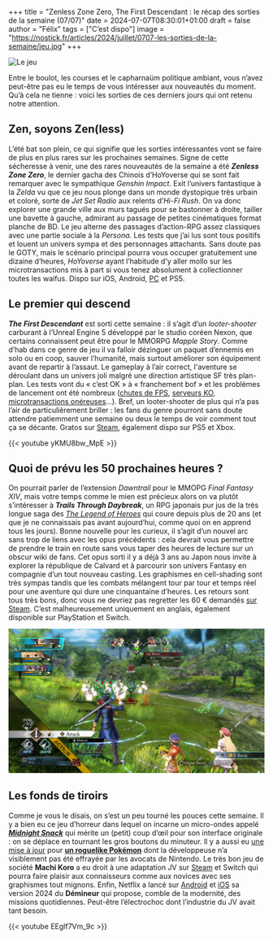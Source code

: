 +++
title = "Zenless Zone Zero, The First Descendant : le récap des sorties de la semaine (07/07)"
date = 2024-07-07T08:30:01+01:00
draft = false
author = "Félix"
tags = ["C’est dispo"]
image = "https://nostick.fr/articles/2024/juillet/0707-les-sorties-de-la-semaine/jeu.jpg"
+++

![Le jeu ](gacha.PNG "Le gacha de l’été est déjà dans les bacs.")

Entre le boulot, les courses et le capharnaüm politique ambiant, vous n’avez peut-être pas eu le temps de vous intéresser aux nouveautés du moment. Qu’à cela ne tienne : voici les sorties de ces derniers jours qui ont retenu notre attention.

## Zen, soyons Zen(less)

L’été bat son plein, ce qui signifie que les sorties intéressantes vont se faire de plus en plus rares sur les prochaines semaines. Signe de cette sécheresse à venir, une des rares nouveautés de la semaine a été ***Zenless Zone Zero***, le dernier gacha des Chinois d’HoYoverse qui se sont fait remarquer avec le sympathique *Genshin Impact*. Exit l’univers fantastique à la *Zelda* vu que ce jeu nous plonge dans un monde dystopique très urbain et coloré, sorte de *Jet Set Radio* aux relents d’*Hi-Fi Rush*. On va donc explorer une grande ville aux murs tagués pour se bastonner à droite, tailler une bavette à gauche, admirant au passage de petites cinématiques format planche de BD. Le jeu alterne des passages d’action-RPG assez classiques avec une partie sociale à la *Persona*. Les tests que j’ai lus sont tous positifs et louent un univers sympa et des personnages attachants. Sans doute pas le GOTY, mais le scénario principal pourra vous occuper gratuitement une dizaine d’heures, *HoYoverse* ayant l’habitude d’y aller mollo sur les microtransactions mis à part si vous tenez absolument à collectionner toutes les waifus. Dispo sur iOS, Android, [PC](https://store.epicgames.com/fr-fr/p/zenless-zone-zero-c7c151) et PS5.

## Le premier qui descend

***The First Descendant*** est sorti cette semaine : il s’agit d’un *looter-shooter* carburant à l’Unreal Engine 5 développé par le studio coréen Nexon, que certains connaissent peut être pour le MMORPG *Mapple Story*. Comme d’hab dans ce genre de jeu il va falloir dézinguer un paquet d’ennemis en solo ou en coop, sauver l’humanité, mais surtout améliorer son équipement avant de repartir à l’assaut. Le gameplay à l’air correct, l'aventure se déroulant dans un univers joli malgré une direction artistique SF très plan-plan. Les tests vont du « c’est OK » à « franchement bof » et les problèmes de lancement ont été nombreux ([chutes de FPS](https://www.ign.com/articles/the-first-descendant-dev-offers-solution-for-frame-rate-drops-delete-and-reinstall-the-game), [serveurs KO](https://www.forbes.com/sites/paultassi/2024/07/03/the-first-descendant-servers-remain-offline-during-a-rough-day-two/), [microtransactions onéreuses](https://nostick.fr/articles/2024/juillet/0307-the-first-descendant-premier-micro-transactions/)…). Bref, un looter-shooter de plus qui n’a pas l’air de particulièrement briller : les fans du genre pourront sans doute attendre patiemment une semaine ou deux le temps de voir comment tout ça se décante. Gratos sur [Steam](https://store.steampowered.com/app/2074920/The_First_Descendant/), également dispo sur PS5 et Xbox.

{{< youtube yKMU8bw_MpE >}}

## Quoi de prévu les 50 prochaines heures ?

On pourrait parler de l’extension *Dawntrail* pour le MMOPG *Final Fantasy XIV*, mais votre temps comme le mien est précieux alors on va plutôt s’intéresser à ***Trails Through Daybreak***, un RPG japonais pur jus de la très longue saga des *[The Legend of Heroes](https://en.wikipedia.org/wiki/The_Legend_of_Heroes)* qui coure depuis plus de 20 ans (et que je ne connaissais pas avant aujourd’hui, comme quoi on en apprend tous les jours). Bonne nouvelle pour les curieux, il s’agit d’un nouvel arc sans trop de liens avec les opus précédents : cela devrait vous permettre de prendre le train en route sans vous taper des heures de lecture sur un obscur wiki de fans. Cet opus sorti il y a déjà 3 ans au Japon nous invite à explorer la république de Calvard et à parcourir son univers Fantasy en compagnie d’un tout nouveau casting. Les graphismes en cell-shading sont très sympas tandis que les combats mélangent tour par tour et temps réel pour une aventure qui dure une cinquantaine d’heures. Les retours sont tous très bons, donc vous ne devriez pas regretter les 60 € demandés [sur Steam](https://store.steampowered.com/app/2138610/The_Legend_of_Heroes_Trails_through_Daybreak/).  C’est malheureusement uniquement en anglais, également disponible sur PlayStation et Switch.

![Capture d’écran du jeu Trails Through Daybreak](jeu.jpg "Si ça c’est pas un RPG japonais, je ne m’y connais pas ma bonne dame.")

## Les fonds de tiroirs

Comme je vous le disais, on s’est un peu tourné les pouces cette semaine. Il y a bien eu ce jeu d’horreur dans lequel on incarne un micro-ondes appelé ***[Midnight Snack](https://jaime-hernandez.itch.io/midnight-snack)*** qui mérite un (petit) coup d’œil pour son interface originale : on se déplace en tournant les gros boutons du minuteur. Il y a aussi eu [une mise à jour](https://www.gamesradar.com/games/pokemon/this-popular-fan-made-pokemon-emerald-roguelike-is-getting-a-soft-sequel-today-with-gen-9-mons-multiplayer-and-more/) pour **[un roguelike Pokémon](https://github.com/Pokabbie/pokeemerald-rogue/releases)** dont la développeuse n’a visiblement pas été effrayée par les avocats de Nintendo. Le très bon jeu de société **Machi Koro** a eu droit à une adaptation JV sur [Steam](https://store.steampowered.com/app/1969860/MACHI_KORO_avec_tout_le_monde/#app_reviews_hash) et Switch qui pourra faire plaisir aux connaisseurs comme aux novices avec ses graphismes tout mignons. Enfin, Netflix a lancé sur [Android](https://play.google.com/store/apps/details?id=com.netflix.NGP.Minesweeper&hl=en_US&pli=1) et [iOS](https://apps.apple.com/fr/app/d%C3%A9mineur-netflix/id6451006817) sa version 2024 du **Démineur** qui propose, comble de la modernité, des missions quotidiennes. Peut-être l’électrochoc dont l’industrie du JV avait tant besoin.

{{< youtube EEglf7Vm_9c >}}